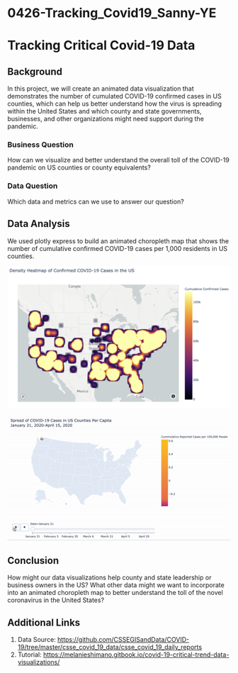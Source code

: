 # 0426-Tracking_Covid19_Sanny-YE

# Tracking Critical Covid-19 Data
## Background 
In this project, we will create an animated data visualization that demonstrates the number of cumulated COVID-19 confirmed cases in US counties, which can help us better understand how the virus is spreading within the United States and which county and state governments, businesses, and other organizations might need support during the pandemic.

### Business Question
How can we visualize and better understand the overall toll of the COVID-19 pandemic on US counties or county equivalents?

### Data Question 
Which data and metrics can we use to answer our question? 

## Data Analysis
We used plotly express to build an animated choropleth map that shows the number of cumulative confirmed COVID-19 cases per 1,000 residents in US counties.

![](Heatmap.png)

![](Spread.gif)

## Conclusion
How might our data visualizations help county and state leadership or business owners in the US? What other data might we want to incorporate into an animated choropleth map to better understand the toll of the novel coronavirus in the United States?

## Additional Links
1) Data Source: https://github.com/CSSEGISandData/COVID-19/tree/master/csse_covid_19_data/csse_covid_19_daily_reports
2) Tutorial: https://melanieshimano.gitbook.io/covid-19-critical-trend-data-visualizations/
